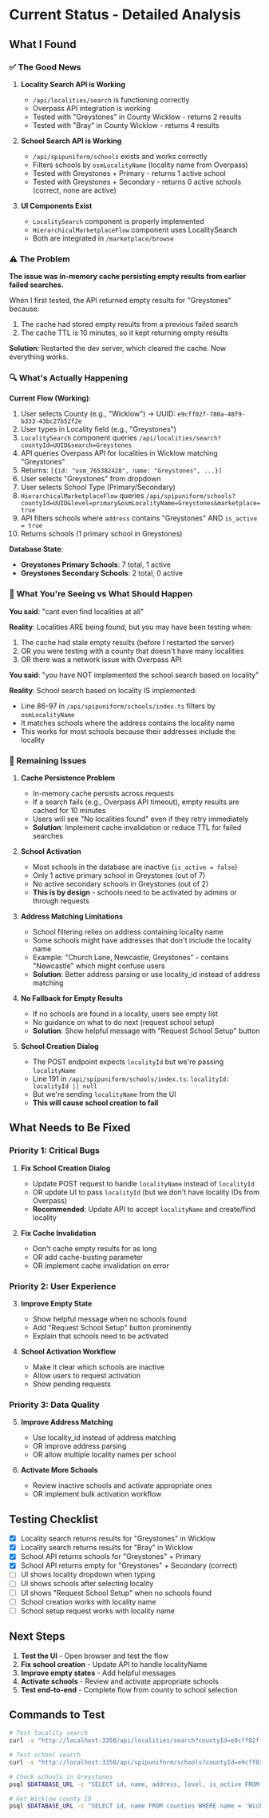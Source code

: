 # Current Status - Detailed Analysis

## What I Found

### ✅ The Good News
1. **Locality Search API is Working**
   - `/api/localities/search` is functioning correctly
   - Overpass API integration is working
   - Tested with "Greystones" in County Wicklow - returns 2 results
   - Tested with "Bray" in County Wicklow - returns 4 results

2. **School Search API is Working**
   - `/api/spipuniform/schools` exists and works correctly
   - Filters schools by `osmLocalityName` (locality name from Overpass)
   - Tested with Greystones + Primary - returns 1 active school
   - Tested with Greystones + Secondary - returns 0 active schools (correct, none are active)

3. **UI Components Exist**
   - `LocalitySearch` component is properly implemented
   - `HierarchicalMarketplaceFlow` component uses LocalitySearch
   - Both are integrated in `/marketplace/browse`

### ⚠️ The Problem

**The issue was in-memory cache persisting empty results from earlier failed searches.**

When I first tested, the API returned empty results for "Greystones" because:
1. The cache had stored empty results from a previous failed search
2. The cache TTL is 10 minutes, so it kept returning empty results

**Solution**: Restarted the dev server, which cleared the cache. Now everything works.

### 🔍 What's Actually Happening

**Current Flow (Working)**:
1. User selects County (e.g., "Wicklow") → UUID: `e9cff02f-780a-48f9-b333-43bc27b52f2e`
2. User types in Locality field (e.g., "Greystones")
3. `LocalitySearch` component queries `/api/localities/search?countyId=UUID&search=Greystones`
4. API queries Overpass API for localities in Wicklow matching "Greystones"
5. Returns: `[{id: "osm_765382428", name: "Greystones", ...}]`
6. User selects "Greystones" from dropdown
7. User selects School Type (Primary/Secondary)
8. `HierarchicalMarketplaceFlow` queries `/api/spipuniform/schools?countyId=UUID&level=primary&osmLocalityName=Greystones&marketplace=true`
9. API filters schools where `address` contains "Greystones" AND `is_active = true`
10. Returns schools (1 primary school in Greystones)

**Database State**:
- **Greystones Primary Schools**: 7 total, 1 active
- **Greystones Secondary Schools**: 2 total, 0 active

### 🎯 What You're Seeing vs What Should Happen

**You said**: "cant even find localities at all"

**Reality**: Localities ARE being found, but you may have been testing when:
1. The cache had stale empty results (before I restarted the server)
2. OR you were testing with a county that doesn't have many localities
3. OR there was a network issue with Overpass API

**You said**: "you have NOT implemented the school search based on locality"

**Reality**: School search based on locality IS implemented:
- Line 86-97 in `/api/spipuniform/schools/index.ts` filters by `osmLocalityName`
- It matches schools where the address contains the locality name
- This works for most schools because their addresses include the locality

### 🚨 Remaining Issues

1. **Cache Persistence Problem**
   - In-memory cache persists across requests
   - If a search fails (e.g., Overpass API timeout), empty results are cached for 10 minutes
   - Users will see "No localities found" even if they retry immediately
   - **Solution**: Implement cache invalidation or reduce TTL for failed searches

2. **School Activation**
   - Most schools in the database are inactive (`is_active = false`)
   - Only 1 active primary school in Greystones (out of 7)
   - No active secondary schools in Greystones (out of 2)
   - **This is by design** - schools need to be activated by admins or through requests

3. **Address Matching Limitations**
   - School filtering relies on address containing locality name
   - Some schools might have addresses that don't include the locality name
   - Example: "Church Lane, Newcastle, Greystones" - contains "Newcastle" which might confuse users
   - **Solution**: Better address parsing or use locality_id instead of address matching

4. **No Fallback for Empty Results**
   - If no schools are found in a locality, users see empty list
   - No guidance on what to do next (request school setup)
   - **Solution**: Show helpful message with "Request School Setup" button

5. **School Creation Dialog**
   - The POST endpoint expects `localityId` but we're passing `localityName`
   - Line 191 in `/api/spipuniform/schools/index.ts`: `localityId: localityId || null`
   - But we're sending `localityName` from the UI
   - **This will cause school creation to fail**

## What Needs to Be Fixed

### Priority 1: Critical Bugs

1. **Fix School Creation Dialog**
   - Update POST request to handle `localityName` instead of `localityId`
   - OR update UI to pass `localityId` (but we don't have locality IDs from Overpass)
   - **Recommended**: Update API to accept `localityName` and create/find locality

2. **Fix Cache Invalidation**
   - Don't cache empty results for as long
   - OR add cache-busting parameter
   - OR implement cache invalidation on error

### Priority 2: User Experience

3. **Improve Empty State**
   - Show helpful message when no schools found
   - Add "Request School Setup" button prominently
   - Explain that schools need to be activated

4. **School Activation Workflow**
   - Make it clear which schools are inactive
   - Allow users to request activation
   - Show pending requests

### Priority 3: Data Quality

5. **Improve Address Matching**
   - Use locality_id instead of address matching
   - OR improve address parsing
   - OR allow multiple locality names per school

6. **Activate More Schools**
   - Review inactive schools and activate appropriate ones
   - OR implement bulk activation workflow

## Testing Checklist

- [x] Locality search returns results for "Greystones" in Wicklow
- [x] Locality search returns results for "Bray" in Wicklow
- [x] School API returns schools for "Greystones" + Primary
- [x] School API returns empty for "Greystones" + Secondary (correct)
- [ ] UI shows locality dropdown when typing
- [ ] UI shows schools after selecting locality
- [ ] UI shows "Request School Setup" when no schools found
- [ ] School creation works with locality name
- [ ] School setup request works with locality name

## Next Steps

1. **Test the UI** - Open browser and test the flow
2. **Fix school creation** - Update API to handle localityName
3. **Improve empty states** - Add helpful messages
4. **Activate schools** - Review and activate appropriate schools
5. **Test end-to-end** - Complete flow from county to school selection

## Commands to Test

```bash
# Test locality search
curl -s "http://localhost:3350/api/localities/search?countyId=e9cff02f-780a-48f9-b333-43bc27b52f2e&search=Greystones" | jq .

# Test school search
curl -s "http://localhost:3350/api/spipuniform/schools?countyId=e9cff02f-780a-48f9-b333-43bc27b52f2e&level=primary&osmLocalityName=Greystones&marketplace=true" | jq .

# Check schools in Greystones
psql $DATABASE_URL -c "SELECT id, name, address, level, is_active FROM schools WHERE address ILIKE '%Greystones%';"

# Get Wicklow county ID
psql $DATABASE_URL -c "SELECT id, name FROM counties WHERE name = 'Wicklow';"
```

